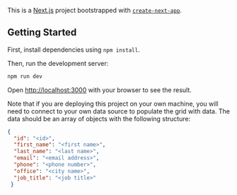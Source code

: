 This is a [Next.js](https://nextjs.org/) project bootstrapped with [`create-next-app`](https://github.com/vercel/next.js/tree/canary/packages/create-next-app).

## Getting Started

First, install dependencies using `npm install`.

Then, run the development server:

```bash
npm run dev
```

Open [http://localhost:3000](http://localhost:3000) with your browser to see the result.

Note that if you are deploying this project on your own machine, you will need to connect to your own data source to populate the grid with data. The data should be an array of objects with the following structure:

```json
{
  "id": "<id>",
  "first_name": "<first name>",
  "last_name": "<last name>",
  "email": "<email address>",
  "phone": "<phone number>",
  "office": "<city name>",
  "job_title": "<job title>"
 }
```
